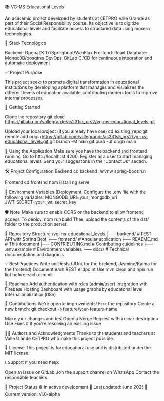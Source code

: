 📚 VG-MS Educational Levels

An academic project developed by students at CETPRO Valle Grande as part of their Social Responsibility course. Its objective is to digitize educational levels and facilitate access to structured data using modern technologies.

🔧 Stack Tecnológico

Backend: OpenJDK 17/Springboot/WebFlux
Frontend: React
Database: MongoDB/posgtres
DevOps: GitLab CI/CD for continuous integration and automatic deployment

✅ Project Purpose

This project seeks to promote digital transformation in educational institutions by developing a platform that manages and visualizes the different levels of education available, contributing modern tools to improve internal processes.

🚀 Getting Started

Clone the repository
git clone https://gitlab.com/vallegrande/as231s5_prs2/vg-ms-educational_levels.git

Upload your local project (if you already have one)
cd existing_repo
git remote add origin https://gitlab.com/vallegrande/as231s5_prs2/vg-ms-educational_levels.git
git branch -M main
git push -uf origin main

🧩 Using the Application
Make sure you have the backend and frontend running.
Go to http://localhost:4200.
Register as a user to start managing educational levels.
Send your suggestions in the "Contact Us" section.

🛠️ Project Configuration
Backend
cd backend
./mvnw spring-boot:run

Frontend
cd frontend
npm install
ng serve

🔐 Environment Variables (Deployment)
Configure the .env file with the following variables:
MONGODB_URI=your_mongodb_uri
JWT_SECRET=your_jwt_secret_key

🛡️ Note: Make sure to enable CORS on the backend to allow frontend access.
To deploy:
npm run build
Then, upload the contents of the dist/ folder to the production server.

📁 Repository Structure
/vg-ms-educational_levels
├── backend/ # REST API with Spring Boot
├── frontend/ # Angular application
├── README.md # This document
├── CONTRIBUTING.md # Contributing guidelines
├── .env.example # Environment variables
└── docs/ # Technical documentation and diagrams

💡 Best Practices
Write unit tests (JUnit for the backend, Jasmine/Karma for the frontend)
Document each REST endpoint
Use mvn clean and npm run lint before each commit

🔭 Roadmap
Add authentication with roles (admin/user)
Integration with Firebase Hosting
Dashboard with usage graphs by educational level
Internationalization (i18n)

🤝 Contributions
We're open to improvements!
Fork the repository
Create a new branch:
git checkout -b feature/your-feature-name

Make your changes and test
Open a Merge Request with a clear description
Use Fixes #<issue-number> if you're resolving an existing issue

🧑‍💻 Authors and Acknowledgments
Thanks to the students and teachers at Valle Grande CETPRO who make this project possible.

📜 License
This project is for educational use and is distributed under the MIT license.

📞 Support
If you need help:

Open an issue on GitLab
Join the support channel on WhatsApp
Contact the responsible teachers

🔔 Project Status
🟢 In active development
📅 Last updated: June 2025
🚀 Current version: v1.0-alpha
